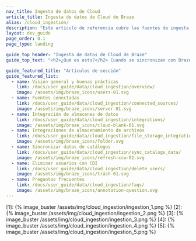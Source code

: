 ```yaml
---
nav_title: Ingesta de datos de Cloud
article_title: Ingesta de datos de Cloud de Braze
alias: /cloud_ingestion/
description: "Este artículo de referencia cubre las fuentes de ingesta de datos en la nube Braze y las recomendaciones de configuración de datos."
layout: dev_guide
page_order: 0.1
page_type: landing

guide_top_header: "Ingesta de datos de Cloud de Braze"
guide_top_text: "<h2>¿Qué es esto?</h2> Cuando se sincronizan con Braze, estos datos pueden aprovecharse para casos de uso como la personalización o la segmentación.  <br><br>**Capacidades de ingesta de datos en la nube de Braze:**<br> - Cree una integración sencilla directamente desde su almacén de datos o solución de almacenamiento de archivos a Braze en sólo unos minutos.<br>- Sincronice de forma segura los datos de usuario, incluidos atributos, eventos y compras, desde su almacén de datos a Braze.<br>- Cierra el bucle de datos con Braze combinando la ingesta de datos en la nube con la compartición de datos Currents o Snowflake.<br><br>**Cloud Data Ingestion puede sincronizar datos de**:<br> - Amazon Redshift<br> - Databricks<br> - Google BigQuery<br> - Microsoft Fabric<br> - S3<br> - Snowflake"

guide_featured_title: "Artículos de sección"
guide_featured_list:
  - name: Visión general y buenas prácticas
    link: /docs/user_guide/data/cloud_ingestion/overview/
    image: /assets/img/braze_icons/users-01.svg
  - name: Fuentes conectadas
    link: /docs/user_guide/data/cloud_ingestion/connected_sources/
    image: /assets/img/braze_icons/server-01.svg
  - name: Integración de almacenes de datos
    link: /docs/user_guide/data/cloud_ingestion/integrations/
    image: /assets/img/braze_icons/cloud-blank-01.svg
  - name: Integraciones de almacenamiento de archivos
    link: /docs/user_guide/data/cloud_ingestion/file_storage_integrations/
    image: /assets/img/braze_icons/folder.svg 
  - name: Sincronizar datos de catálogos
    link: /docs/user_guide/data/cloud_ingestion/sync_catalogs_data/
    image: /assets/img/braze_icons/refresh-ccw-02.svg
  - name: Eliminar usuarios con CDI
    link: /docs/user_guide/data/cloud_ingestion/delete_users/
    image: /assets/img/braze_icons/trash-01.svg
  - name: Preguntas frecuentes
    link: /docs/user_guide/data/cloud_ingestion/faqs/
    image: /assets/img/braze_icons/annotation-question.svg
---
```


[1]: {% image_buster /assets/img/cloud_ingestion/ingestion_1.png %}
[2]: {% image_buster /assets/img/cloud_ingestion/ingestion_2.png %}
[3]: {% image_buster /assets/img/cloud_ingestion/ingestion_3.png %}
[4]: {% image_buster /assets/img/cloud_ingestion/ingestion_4.png %}
[5]: {% image_buster /assets/img/cloud_ingestion/ingestion_5.png %}
